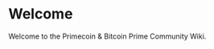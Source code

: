 <!-- TITLE: Home -->
<!-- SUBTITLE: A quick summary of Home -->

# Welcome
Welcome to the Primecoin & Bitcoin Prime Community Wiki. 

